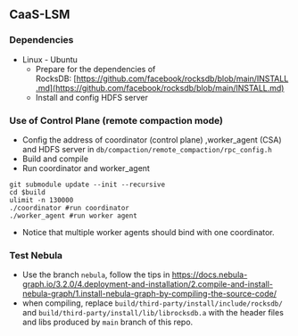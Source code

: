 ## **CaaS-LSM**

### **Dependencies**

- Linux - Ubuntu
    - Prepare for the dependencies of RocksDB: [https://github.com/facebook/rocksdb/blob/main/INSTALL.md](https://github.com/facebook/rocksdb/blob/main/INSTALL.md)
    - Install and config HDFS server

### **Use of Control Plane (remote compaction mode)**

- Config the address of coordinator (control plane) ,worker_agent (CSA) and HDFS server in `db/compaction/remote_compaction/rpc_config.h`
- Build and compile
- Run coordinator and worker_agent

```shell
git submodule update --init --recursive
cd $build
ulimit -n 130000
./coordinator #run coordinator
./worker_agent #run worker agent
```

- Notice that multiple worker agents should bind with one coordinator.



### Test Nebula
- Use the branch ```nebula```, follow the tips in https://docs.nebula-graph.io/3.2.0/4.deployment-and-installation/2.compile-and-install-nebula-graph/1.install-nebula-graph-by-compiling-the-source-code/ 
- when compiling, replace ```build/third-party/install/include/rocksdb/``` and ```build/third-party/install/lib/librocksdb.a``` with the header files and libs produced by ```main``` branch of this repo.
